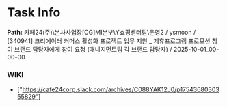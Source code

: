 # Task Info

**Path:** 카페24(주)\본사사업장\[CG]MI본부\Y쇼핑센터팀\운영2 / ysmoon / [340941] 크리에이터 커머스 활성화 프로젝트 업무 지원 _ 제휴프로그램 프로모션 참여 브랜드 담당자에게 참여 요청 (매니지먼트팀 각 브랜드 담당자) / 2025-10-01_00-00-00

### WIKI
- ["https://cafe24corp.slack.com/archives/C088YAK12J0/p1754368030355829"]

